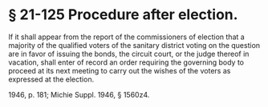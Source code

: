 # § 21-125 Procedure after election.

<p>If it shall appear from the report of the commissioners of election that a majority of the qualified voters of the sanitary district voting on the question are in favor of issuing the bonds, the circuit court, or the judge thereof in vacation, shall enter of record an order requiring the governing body to proceed at its next meeting to carry out the wishes of the voters as expressed at the election.</p><p>1946, p. 181; Michie Suppl. 1946, § 1560z4.</p>